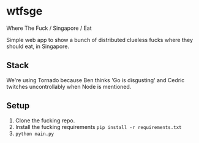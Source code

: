 # wtfsge
Where The Fuck / Singapore / Eat

Simple web app to show a bunch of distributed clueless fucks where they should eat, in Singapore.
## Stack
We're using Tornado because Ben thinks 'Go is disgusting' and Cedric twitches
uncontrollably when Node is mentioned.

## Setup
1. Clone the fucking repo.
2. Install the fucking requirements `pip install -r requirements.txt`
3. `python main.py`
